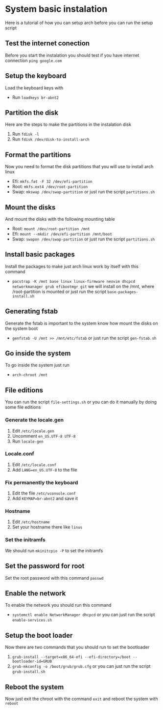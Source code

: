 # System basic instalation 
Here is a tutorial of how you can setup arch before you can run the setup script

## Test the internet conection
Before you start the instalation you should test if you have internet connection
`ping google.com`


## Setup the keyboard
Load the keyboard keys with
- Run `loadkeys br-abnt2`


## Partition the disk
Here are the steps to make the partitions in the instalation disk
1. Run `fdisk -l`
2. Run `fdisk /dev/disk-to-install-arch`


## Format the partitions
Now you need to format the disk partitions that you will use to install arch linux
- Efi: `mkfs.fat -F 32 /dev/efi-partition`
- Root: `mkfs.ext4 /dev/root-partition`
- Swap: `mkswap /dev/swap-partition`
or just run the script `partitions.sh`

## Mount the disks
And mount the disks with the following mounting table
- Root: `mount /dev/root-partition /mnt`
- Efi: `mount --mkdir /dev/efi-partition /mnt/boot`
- Swap: `swapon /dev/swap-partition`
or just run the script `partitions.sh`


## Install basic packages 
Install the packages to make just arch linux work by itself with this command
- `pacstrap -K /mnt base linux linux-firmware neovim dhcpcd networkmanager grub efibootmgr git`
we will install on the /mnt, where /root-partition is mounted
or just run the script `base-packages-install.sh`


## Generating fstab
Generate the fstab is important to the system know how mount the disks on the system boot 
- `genfstab -U /mnt >> /mnt/etc/fstab`
or just run the script `gen-fstab.sh`


## Go inside the system
To go inside the system just run
- `arch-chroot /mnt`


## File editions
You can run the script `file-settings.sh` or you can do it manually by doing some file editions
### Generate the locale.gen
1. Edit `/etc/locale.gen`
2. Uncomment `en_US.UTF-8 UTF-8`
3. Run `locale-gen`

### Locale.conf
1. Edit `/etc/locale.conf`
2. Add `LANG=en_US.UTF-8` to the file

### Fix permanently the keyboard
1. Edit the file `/etc/vconsole.conf`
2. Add `KEYMAP=br-abnt2` and save it

### Hostname
1. Edit `/etc/hostname`
2. Set your hostname there like `linus`

### Set the initramfs
We should run `mkinitcpio -P` to set the initramfs


## Set the password for root
Set the root password with this command `passwd`

## Enable the network
To enable the network you should run this command
- `systemctl enable NetworkManager dhcpcd`
or you can just run the script `enable-services.sh`

## Setup the boot loader
Now there are two commands that you should run to set the bootloader
1. `grub-install --target=x86_64-efi --efi-directory=/boot --bootloader-id=GRUB`
2. `grub-mkconfig -o /boot/grub/grub.cfg`
or you can just run the script `grub-install.sh`


## Reboot the system
Now just exit the chroot with the command `exit` and reboot the system with `reboot`
